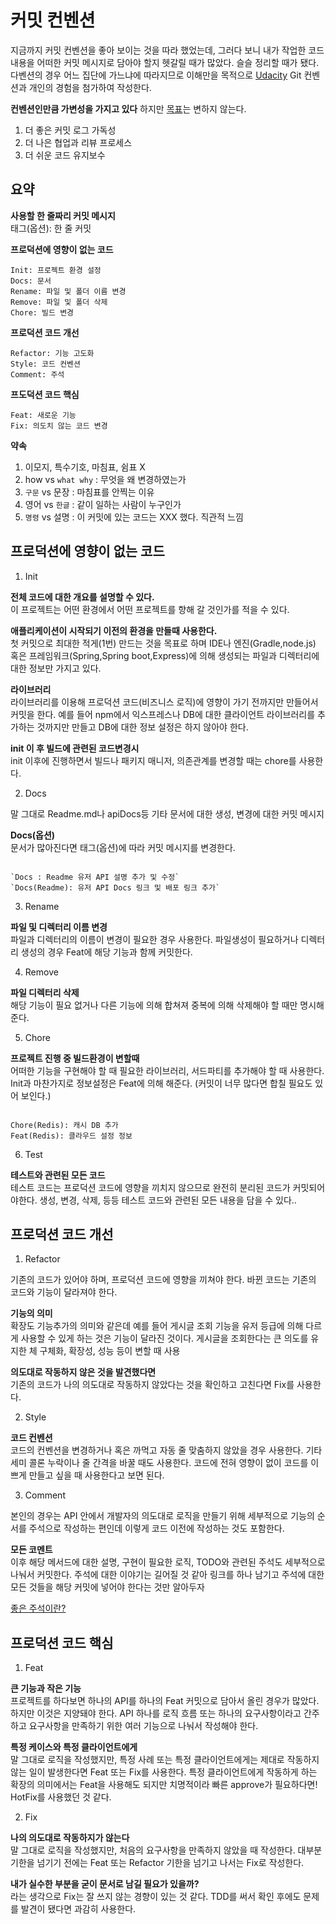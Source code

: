 # 커밋 컨벤션

지금까지 커밋 컨벤션을 좋아 보이는 것을 따라 했었는데, 그러다 보니 내가 작업한 코드 내용을 어떠한 커밋 메시지로 담아야 할지 헷갈릴 때가 많았다. 슬슬 정리할 때가 됐다.다벤션의 경우 어느 집단에 가느냐에 따라지므로 이해만을 목적으로 [Udacity](https://udacity.github.io/git-styleguide/) Git 컨벤션과 개인의 경험을 첨가하여 작성한다.

<b>컨벤션인만큼 가변성을 가지고 있다</b>
하지만 [목표](#https://djkeh.github.io/articles/How-to-write-a-git-commit-message-kor/)는 변하지 않는다.

1. 더 좋은 커밋 로그 가독성
2. 더 나은 협업과 리뷰 프로세스
3. 더 쉬운 코드 유지보수

## 요약

<b>사용할 한 줄짜리 커밋 메시지</b><br>
태그(옵션): 한 줄 커밋

<b>프로덕션에 영향이 없는 코드</b>

```
Init: 프로젝트 환경 설정
Docs: 문서
Rename: 파일 및 폴더 이름 변경
Remove: 파일 및 폴더 삭제
Chore: 빌드 변경
```

<b>프로덕션 코드 개선</b>

```
Refactor: 기능 고도화
Style: 코드 컨벤션
Comment: 주석
```

<b>프도덕션 코드 핵심</b>

```
Feat: 새로운 기능
Fix: 의도치 않는 코드 변경
```

<b>약속</b>

1. 이모지, 특수기호, 마침표, 쉼표 X
2. how vs `what why` : 무엇을 왜 변경하였는가
3. `구문` vs 문장 : 마침표를 안찍는 이유
4. 영어 vs `한글` : 같이 일하는 사람이 누구인가
5. `명령` vs 설명 : 이 커밋에 있는 코드는 XXX 했다. 직관적 느낌

## 프로덕션에 영향이 없는 코드

1. Init

<b>전체 코드에 대한 개요를 설명할 수 있다.</b><br>
이 프로젝트는 어떤 환경에서 어떤 프로젝트를 향해 갈 것인가를 적을 수 있다.

<b>애플리케이션이 시작되기 이전의 환경을 만들때 사용한다.</b><br>
첫 커밋으로 최대한 적게(1번) 만드는 것을 목표로 하며
IDE나 엔진(Gradle,node.js) 혹은 프레임워크(Spring,Spring boot,Express)에 의해 생성되는 파일과 디렉터리에 대한 정보만 가지고 있다.

<b>라이브러리</b><br>
라이브러리를 이용해 프로덕션 코드(비즈니스 로직)에 영향이 가기 전까지만 만들어서 커밋을 한다. 예를 들어 npm에서 익스프레스나 DB에 대한 클라이언트 라이브러리를 추가하는 것까지만 만들고 DB에 대한 정보 설정은 하지 않아야 한다.

<b>init 이 후 빌드에 관련된 코드변경시</b><br>
init 이후에 진행하면서 빌드나 패키지 매니저, 의존관계를 변경할 때는 chore를 사용한다.

2. Docs

말 그대로 Readme.md나 apiDocs등 기타 문서에 대한 생성, 변경에 대한 커밋 메시지

<b>Docs(옵션)</b><br>
문서가 많아진다면 태그(옵션)에 따라 커밋 메시지를 변경한다.

```

`Docs : Readme 유저 API 설명 추가 및 수정`
`Docs(Readme): 유저 API Docs 링크 및 배포 링크 추가`

```

3. Rename

<b>파일 및 디렉터리 이름 변경</b><br>
파일과 디렉터리의 이름이 변경이 필요한 경우 사용한다.
파일생성이 필요하거나 디렉터리 생성의 경우 Feat에 해당 기능과 함께 커밋한다.

4. Remove

<b>파일 디렉터리 삭제</b><br>
해당 기능이 필요 없거나 다른 기능에 의해 합쳐져 중복에 의해 삭제해야 할 때만 명시해 준다.

5. Chore

<b>프로젝트 진행 중 빌드환경이 변할때</b><br>
어떠한 기능을 구현해야 할 때 필요한 라이브러리, 서드파티를 추가해야 할 때 사용한다. Init과 마찬가지로 정보설정은 Feat에 의해 해준다.
(커밋이 너무 많다면 합칠 필요도 있어 보인다.)

```

Chore(Redis): 캐시 DB 추가
Feat(Redis): 클라우드 설정 정보

```

6. Test

<b>테스트와 관련된 모든 코드</b><br>
테스트 코드는 프로덕션 코드에 영향을 끼치지 않으므로 완전히 분리된 코드가 커밋되어야한다. 생성, 변경, 삭제, 등등 테스트 코드와 관련된 모든 내용을 담을 수 있다..

## 프로덕션 코드 개선

1. Refactor

기존의 코드가 있어야 하며, 프로덕션 코드에 영향을 끼쳐야 한다.
바뀐 코드는 기존의 코드와 기능이 달라져야 한다.

<b>기능의 의미</b><br>
확장도 기능추가의 의미와 같은데
예를 들어 게시글 조회 기능을 유저 등급에 의해 다르게 사용할 수 있게 하는 것은 기능이 달라진 것이다.
게시글을 조회한다는 큰 의도를 유지한 체 구체화, 확장성, 성능 등이 변할 때 사용

<b>의도대로 작동하지 않은 것을 발견했다면</b><br>
기존의 코드가 나의 의도대로 작동하지 않았다는 것을 확인하고 고친다면 Fix를 사용한다.

2. Style

<b>코드 컨벤션</b><br>
코드의 컨벤션을 변경하거나 혹은 까먹고 자동 줄 맞춤하지 않았을 경우 사용한다.
기타 세미 콜론 누락이나 줄 간격을 바꿀 때도 사용한다.
코드에 전혀 영향이 없이 코드를 이쁘게 만들고 싶을 때 사용한다고 보면 된다.

3. Comment

본인의 경우는 API 안에서 개발자의 의도대로 로직을 만들기 위해 세부적으로 기능의 순서를 주석으로 작성하는 편인데 이렇게 코드 이전에 작성하는 것도 포함한다.

<b>모든 코멘트</b><br>
이후 해당 메서드에 대한 설명, 구현이 필요한 로직, TODO와 관련된 주석도 세부적으로 나눠서 커밋한다. 주석에 대한 이야기는 길어질 것 같아 링크를 하나 남기고 주석에 대한 모든 것들을 해당 커밋에 넣어야 한다는 것만 알아두자

[좋은 주석이란?](https://kukuta.tistory.com/388)

## 프로덕션 코드 핵심

1. Feat

<b>큰 기능과 작은 기능</b><br>
프로젝트를 하다보면 하나의 API를 하나의 Feat 커밋으로 담아서 올린 경우가 많았다.
하지만 이것은 지양돼야 한다.
API 하나를 로직 흐름 또는 하나의 요구사항이라고 간주하고 요구사항을 만족하기 위한 여러 기능으로 나눠서 작성해야 한다.

<b>특정 케이스와 특정 클라이언트에게</b><br>
말 그대로 로직을 작성했지만, 특정 사례 또는 특정 클라이언트에게는 제대로 작동하지 않는 일이 발생한다면 Feat 또는 Fix를 사용한다. 특정 클라이언트에게 작동하게 하는 확장의 의미에서는 Feat을 사용해도 되지만 치명적이라 빠른 approve가 필요하다면! HotFix를 사용했던 것 같다.

2. Fix

<b>나의 의도대로 작동하지가 않는다</b><br>
말 그대로 로직을 작성했지만, 처음의 요구사항을 만족하지 않았을 때 작성한다.
대부분 기한을 넘기기 전에는 Feat 또는 Refactor 기한을 넘기고 나서는 Fix로 작성한다.

<b>내가 실수한 부분을 굳이 문서로 남길 필요가 있을까?</b><br>
라는 생각으로 Fix는 잘 쓰지 않는 경향이 있는 것 같다.
TDD를 써서 확인 후에도 문제를 발견이 됐다면 과감히 사용한다.
